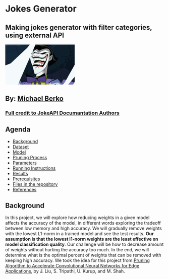 # Jokes Generator

## Making jokes generator with filter categories, using external API

![boxing](https://github.com/MichaelB0312/ex_API/blob/master/public/images/joker-laughing.gif)
## By: [Michael Berko](https://github.com/MichaelB0312)



### [Full credit to JokeAPI Documantation Authors](https://v2.jokeapi.dev/) 

## Agenda

* [Background](#background)
* [Dataset](#dataset)
* [Model](#model)
* [Pruning Process](#pruning-process)
* [Parameters](#prerequisites)
* [Running Instructions](#running-instructions)
* [Results](#Results)
* [Prerequisites](#prerequisites)
* [Files in the repository](#files-in-the-repository)
* [References](#references)

## Background
In this project, we will explore how reducing weights in a given model affects the accuracy of the model, in different words exploring the tradeoff between low memory and high accuracy. 
We will gradually remove weights with the lowest L1-norm in a trained model and see the test results. **Our assumption is that the lowest l1-norm weights are the least effective on model classification quality**. Our challenge will be how to decrease amount of weights without hurting the accuracy too much. In the end, we will determine what is the optimal percent of weights that can be removed with keeping high accuracy.
We took the idea for this project from:[Pruning Algorithm to Accelerate Convolutional Neural Networks for Edge Applications](http://arxiv.org/abs/2005.04275), by J. Liu, S. Tripathi, U. Kurup, and M. Shah.
